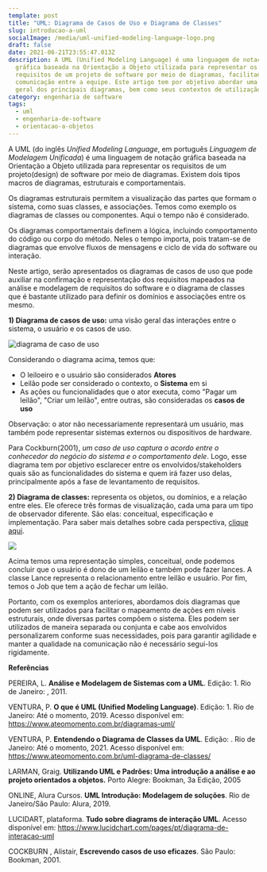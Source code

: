 ```yaml
---
template: post
title: "UML: Diagrama de Casos de Uso e Diagrama de Classes"
slug: introducao-a-uml
socialImage: /media/uml-unified-modeling-language-logo.png
draft: false
date: 2021-06-21T23:55:47.013Z
description: A UML (Unified Modeling Language) é uma linguagem de notação
  gráfica baseada na Orientação a Objeto utilizada para representar os
  requisitos de um projeto de software por meio de diagramas, facilitando a
  comunicação entre a equipe. Este artigo tem por objetivo abordar uma visão
  geral dos principais diagramas, bem como seus contextos de utilização.
category: engenharia de software
tags:
  - uml
  - engenharia-de-software
  - orientacao-a-objetos
---
```

A UML  (do inglês *Unified Modeling Language*, em português *Linguagem de Modelagem Unificada*) é uma linguagem de notação gráfica baseada na Orientação a Objeto utilizada para representar os requisitos de um projeto(design) de software por meio de diagramas. Existem dois tipos macros de diagramas, estruturais e comportamentais. 

Os diagramas estruturais permitem a visualização das partes que formam o sistema, como suas classes, e associações. Temos como exemplo os diagramas de classes ou componentes. Aqui o tempo não é considerado. 

Os diagramas comportamentais  definem a lógica, incluindo comportamento do código ou corpo do método. Neles o tempo importa, pois tratam-se de diagramas que envolve fluxos de mensagens e ciclo de vida do software ou interação. 

Neste artigo, serão apresentados os diagramas de casos de uso que pode auxiliar na confirmação e representação dos requisitos mapeados na análise e modelagem de requisitos do software e o diagrama de classes que é bastante utilizado para definir os domínios e associações entre os mesmo.

**1) Diagrama de casos de uso:** uma visão geral das interações entre o sistema, o usuário e os casos de uso.

![diagrama de caso de uso](/media/diagrama-em-branco.png "diagrama de caso de uso")

Considerando o diagrama acima, temos que:

* O leiloeiro e o usuário são considerados  **Atores**
* Leilão pode ser considerado o contexto, o **Sistema** em si
* As ações ou funcionalidades que o ator executa, como "Pagar um leilão", "Criar um leilão", entre outras, são consideradas os **casos de uso**

Observação: o ator não necessariamente representará um usuário, mas também pode representar  sistemas externos ou dispositivos de hardware.

Para Cockburn(2001), *um caso de uso captura o acordo entre o conhecedor do negócio do sistema e o comportamento dele*. Logo, esse diagrama tem por objetivo esclarecer entre os envolvidos/stakeholders quais são as funcionalidades do sistema e quem irá fazer uso delas, principalmente após a fase de levantamento de requisitos. 

**2) Diagrama de classes:** representa os objetos, ou domínios, e a relação entre eles. Ele oferece três formas de visualização, cada uma para um tipo de observador diferente. São elas: conceitual, especificação e implementação. Para saber mais detalhes sobre cada perspectiva, [clique aqui](http://www.dsc.ufcg.edu.br/~jacques/cursos/map/html/uml/diagramas/classes/classes1.htm).

![](/media/diagrama-em-branco-1-.png)



Acima temos uma representação simples, conceitual, onde podemos concluir que o usuário é dono de um leilão e também pode fazer lances. A classe Lance representa o relacionamento entre leilão e usuário. Por fim, temos o Job que tem a ação de fechar um leilão.

Portanto, com os exemplos anteriores, abordamos dois diagramas que podem ser utilizados para facilitar o mapeamento de ações em níveis estruturais, onde diversas partes compõem o sistema. Eles podem ser utilizados de maneira separada ou conjunta e cabe aos envolvidos personalizarem conforme suas necessidades, pois para garantir agilidade e manter a qualidade na comunicação não é necessário segui-los rigidamente.

**Referências**

PEREIRA, L. **Análise e Modelagem de Sistemas com a UML**. Edição: 1. Rio de Janeiro: , 2011.

VENTURA, P. **O que é UML (Unified Modeling Language)**. Edição: 1. Rio de Janeiro: Até o momento, 2019. Acesso disponível em: <https://www.ateomomento.com.br/diagramas-uml/>

VENTURA, P. **Entendendo o Diagrama de Classes da UML**. Edição: . Rio de Janeiro: Até o momento, 2021. Acesso disponível em: <https://www.ateomomento.com.br/uml-diagrama-de-classes/>

LARMAN, Graig. **Utilizando UML e Padrões: Uma introdução a análise e ao projeto orientados a objetos.** Porto Alegre: Bookman, 3a Edição, 2005

ONLINE, Alura Cursos. **UML Introdução: Modelagem de soluções**.  Rio de Janeiro/São Paulo: Alura, 2019.

LUCIDART, plataforma. **Tudo sobre diagrams de interação UML**. Acesso disponível em: <https://www.lucidchart.com/pages/pt/diagrama-de-interacao-uml>

COCKBURN , Alistair, **Escrevendo casos de uso eficazes**. São Paulo: Bookman, 2001.